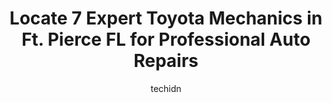 ---
layout: ampstory
image: https://images.unsplash.com/photo-1542362567-b07e54358753?ixlib=rb-4.0.3&ixid=MnwxMjA3fDB8MHxwaG90by1wYWdlfHx8fGVufDB8fHx8&auto=format&fit=crop&w=640&h=853&q=80
author: techidn
featured: false
description: When it comes to maintaining and repairing your vehicle in Ft. Pierce FL, USA, you deserve nothing but the best. Thats why the 7 best Toyota Mechanic in the area are here to offer their exp
title: Locate 7 Expert Toyota Mechanics in Ft. Pierce FL for Professional Auto Repairs
cover:
   title: Locate 7 Expert Toyota Mechanics in Ft. Pierce FL for Professional Auto Repairs
   subtitle: Rickpate
   background: https://images.unsplash.com/photo-1542362567-b07e54358753?ixlib=rb-4.0.3&ixid=MnwxMjA3fDB8MHxwaG90by1wYWdlfHx8fGVufDB8fHx8&auto=format&fit=crop&w=640&h=853&q=80

pages: 
 - layout: thirds
   top: <h1>#1 Mikes Performance Garage</h1>
   bottom: "<p>These Guys were made by God he did something special when he put them on earth to help  the folks who need a good mechanic in these times where every penny counts very ni</p>"
   background: https://www.knot35.com/toplist/wp-content/uploads/2023/06/best-toyota-mechanic-1-in-ft-pierce-fl-1685833088.jpeg
   backgroundblur: true
 - layout: thirds
   top: <h1>#2 Bev Smith Toyota - Service Department</h1>
   bottom: "<p>3350 S US Hwy 1, Fort Pierce, FL 34982, United States</p>"
   background: https://www.knot35.com/toplist/wp-content/uploads/2023/06/best-toyota-mechanic-2-in-ft-pierce-fl-1685833088.png
   cta:
      link: https://www.knot35.com/toplist/locate-7-expert-toyota-mechanics-in-ft-pierce-fl-for-professional-auto-repairs/
      text: Locate 7 Expert Toyota Mechanics in Ft. Pierce FL for Professional Auto Repairs
 - layout: thirds
   top: <h1>#3 Total Auto Care Center</h1>
   bottom: "<p>4680 S US Hwy 1, Fort Pierce, FL 34982, United States</p>"
   background: https://www.knot35.com/toplist/wp-content/uploads/2023/06/best-toyota-mechanic-3-in-ft-pierce-fl-1685833089.jpeg
   cta:
      link: https://www.knot35.com/toplist/locate-7-expert-toyota-mechanics-in-ft-pierce-fl-for-professional-auto-repairs/
      text: Locate 7 Expert Toyota Mechanics in Ft. Pierce FL for Professional Auto Repairs
 - layout: thirds
   top: <h1>#4 JW Automotive</h1>
   bottom: "<p>470 S Market Ave, Fort Pierce, FL 34982, United States</p>"
   background: https://images.unsplash.com/photo-1564951434112-64d74cc2a2d7?ixlib=rb-4.0.3&ixid=MnwxMjA3fDB8MHxwaG90by1wYWdlfHx8fGVufDB8fHx8&auto=format&fit=crop&w=640&h=853&q=80
   cta:
      link: https://www.knot35.com/toplist/locate-7-expert-toyota-mechanics-in-ft-pierce-fl-for-professional-auto-repairs/
      text: Locate 7 Expert Toyota Mechanics in Ft. Pierce FL for Professional Auto Repairs
 - layout: thirds
   top: <h1>#5 US1 Tire & Auto Repair</h1>
   bottom: "<p>960 S US Hwy 1, Fort Pierce, FL 34950, United States</p>"
   background: https://images.unsplash.com/photo-1602536052359-ef94c21c5948?ixlib=rb-4.0.3&ixid=MnwxMjA3fDB8MHxwaG90by1wYWdlfHx8fGVufDB8fHx8&auto=format&fit=crop&w=640&h=853&q=80
   cta:
      link: https://www.knot35.com/toplist/locate-7-expert-toyota-mechanics-in-ft-pierce-fl-for-professional-auto-repairs/
      text: Locate 7 Expert Toyota Mechanics in Ft. Pierce FL for Professional Auto Repairs
 - layout: thirds
   top: <h1>#6 ASAP Auto Center</h1>
   bottom: "<p>4660 S US Hwy 1, Fort Pierce, FL 34982, United States</p>"
   background: https://images.unsplash.com/photo-1608501821300-4f99e58bba77?ixlib=rb-4.0.3&ixid=MnwxMjA3fDB8MHxwaG90by1wYWdlfHx8fGVufDB8fHx8&auto=format&fit=crop&w=640&h=853&q=80
   cta:
      link: https://www.knot35.com/toplist/locate-7-expert-toyota-mechanics-in-ft-pierce-fl-for-professional-auto-repairs/
      text: Locate 7 Expert Toyota Mechanics in Ft. Pierce FL for Professional Auto Repairs
 - layout: thirds
   top: <h1>#7 Tropic Automotive Services</h1>
   bottom: "<p>225 S US Hwy 1, Fort Pierce, FL 34950, United States</p>"
   background: https://images.unsplash.com/photo-1609083590460-7b8cc0ca65f8?ixlib=rb-4.0.3&ixid=MnwxMjA3fDB8MHxwaG90by1wYWdlfHx8fGVufDB8fHx8&auto=format&fit=crop&w=640&h=853&q=80
   cta:
      link: https://www.knot35.com/toplist/locate-7-expert-toyota-mechanics-in-ft-pierce-fl-for-professional-auto-repairs/
      text: Locate 7 Expert Toyota Mechanics in Ft. Pierce FL for Professional Auto Repairs
 - layout: thirds
   middle: Continue reading...
   background: https://images.unsplash.com/photo-1522441815192-d9f04eb0615c?ixlib=rb-4.0.3&ixid=MnwxMjA3fDB8MHxwaG90by1wYWdlfHx8fGVufDB8fHx8&auto=format&fit=crop&w=640&h=853&q=80
   cta:
      link: https://www.knot35.com/toplist/locate-7-expert-toyota-mechanics-in-ft-pierce-fl-for-professional-auto-repairs/
      text: Locate 7 Expert Toyota Mechanics in Ft. Pierce FL for Professional Auto Repairs
      
---